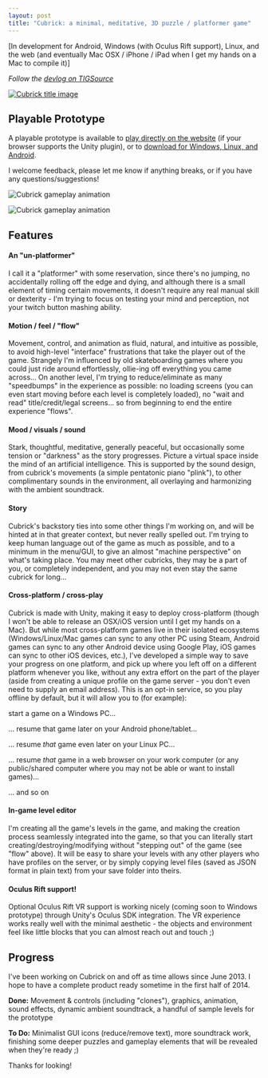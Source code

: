 ```yaml
---
layout: post
title: "Cubrick: a minimal, meditative, 3D puzzle / platformer game"
---
```


[In development for Android, Windows (with Oculus Rift support), Linux, and the web (and eventually Mac OSX / iPhone / iPad when I get my hands on a Mac to compile it)]

*Follow the [devlog on TIGSource](http://forums.tigsource.com/index.php?topic=38797)*

<a href="http://acatalept.com/cubrick" target="_blank" class="imgLink"><img src="http://acatalept.com/cubrick/images/cubrick-logo-square-360.png" alt="Cubrick title image" /></a>

Playable Prototype
------------------

A playable prototype is available to <a href="http://acatalept.com/cubrick" target="_blank">play directly on the website</a> (if your browser supports the Unity plugin), or to <a href="http://acatalept.com/cubrick/#download" target="_blank">download for Windows, Linux, and Android</a>.

I welcome feedback, please let me know if anything breaks, or if you have any questions/suggestions!

![Cubrick gameplay animation](http://acatalept.com/cubrick/images/cubrick-2014-02-12-22-16-15-101_700x394_30fps.gif)

![Cubrick gameplay animation](http://acatalept.com/cubrick/images/cubrick-2014-02-15-00-34-19-410_700x394_30fps.gif)

Features
--------

#### An "un-platformer"
I call it a "platformer" with some reservation, since there's no jumping, no accidentally rolling off the edge and dying, and although there is a small element of timing certain movements, it doesn't require any real manual skill or dexterity - I'm trying to focus on testing your mind and perception, not your twitch button mashing ability.

#### Motion / feel / "flow"
Movement, control, and animation as fluid, natural, and intuitive as possible, to avoid high-level "interface" frustrations that take the player out of the game.  Strangely I'm influenced by old skateboarding games where you could just ride around effortlessly, ollie-ing off everything you came across...  On another level, I'm trying to reduce/eliminate as many "speedbumps" in the experience as possible: no loading screens (you can even start moving before each level is completely loaded), no "wait and read" title/credit/legal screens... so from beginning to end the entire experience "flows".

#### Mood / visuals / sound
Stark, thoughtful, meditative, generally peaceful, but occasionally some tension or "darkness" as the story progresses.  Picture a virtual space inside the mind of an artificial intelligence.  This is supported by the sound design, from cubrick's movements (a simple pentatonic piano "plink"), to other complimentary sounds in the environment, all overlaying and harmonizing with the ambient soundtrack.

#### Story
Cubrick's backstory ties into some other things I'm working on, and will be hinted at in that greater context, but never really spelled out.  I'm trying to keep human language out of the game as much as possible, and to a minimum in the menu/GUI, to give an almost "machine perspective" on what's taking place.  You may meet other cubricks, they may be a part of you, or completely independent, and you may not even stay the same cubrick for long...

#### Cross-platform / cross-play
Cubrick is made with Unity, making it easy to deploy cross-platform (though I won't be able to release an OSX/iOS version until I get my hands on a Mac).  But while most cross-platform games live in their isolated ecosystems (Windows/Linux/Mac games can sync to any other PC using Steam, Android games can sync to any other Android device using Google Play, iOS games can sync to other iOS devices, etc.), I've developed a simple way to save your progress on one platform, and pick up where you left off on a different platform whenever you like, without any extra effort on the part of the player (aside from creating a unique profile on the game server - you don't even need to supply an email address).  This is an opt-in service, so you play offline by default, but it will allow you to (for example):

start a game on a Windows PC...

... resume that game later on your Android phone/tablet...

... resume *that* game even later on your Linux PC...

... resume *that* game in a web browser on your work computer (or any public/shared computer where you may not be able or want to install games)...

... and so on

#### In-game level editor
I'm creating all the game's levels *in* the game, and making the creation process seamlessly integrated into the game, so that you can literally start creating/destroying/modifying without "stepping out" of the game (see "flow" above).  It will be easy to share your levels with any other players who have profiles on the server, or by simply copying level files (saved as JSON format in plain text) from your save folder into theirs.

#### Oculus Rift support!
Optional Oculus Rift VR support is working nicely (coming soon to Windows prototype) through Unity's Oculus SDK integration.  The VR experience works really well with the minimal aesthetic - the objects and environment feel like little blocks that you can almost reach out and touch ;)

## Progress

I've been working on Cubrick on and off as time allows since June 2013.  I hope to have a complete product ready sometime in the first half of 2014.

**Done:** Movement & controls (including "clones"), graphics, animation, sound effects, dynamic ambient soundtrack, a handful of sample levels for the prototype

**To Do:** Minimalist GUI icons (reduce/remove text), more soundtrack work, finishing some deeper puzzles and gameplay elements that will be revealed when they're ready ;)


Thanks for looking!